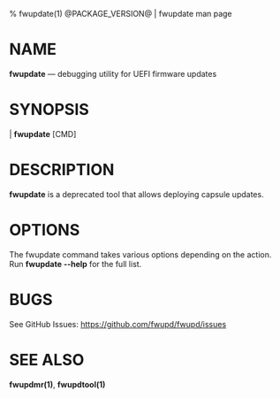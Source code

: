 % fwupdate(1) @PACKAGE_VERSION@ | fwupdate man page

NAME
====

**fwupdate** — debugging utility for UEFI firmware updates

SYNOPSIS
========

| **fwupdate** \[CMD]

DESCRIPTION
===========

**fwupdate** is a deprecated tool that allows deploying capsule updates.

OPTIONS
=======

The fwupdate command takes various options depending on the action.
Run **fwupdate --help** for the full list.

BUGS
====

See GitHub Issues: <https://github.com/fwupd/fwupd/issues>

SEE ALSO
========

**fwupdmr(1)**, **fwupdtool(1)**
